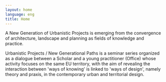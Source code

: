 ```yaml
---
layout: home
language: eng
title: Home
---
```


A New Generation of Urbanistic Projects is emerging from the convergence of architecture, landscape and planning as fields of knowledge and practice.

Urbanistic Projects / New Generational Paths is a seminar series organized as a dialogue between a Scholar and a young practitioner (Office) whose activity focuses on the same EU territory, with the aim of revealing the interaction between 'ways of knowing' is linked to 'ways of design', namely theory and praxis, in the contemporary urban and territorial design.
